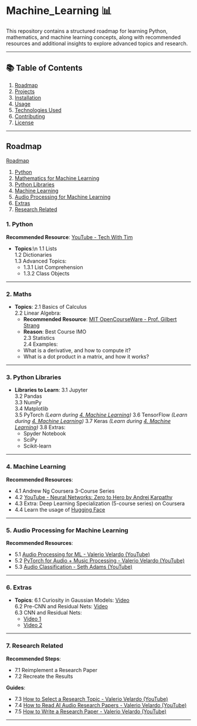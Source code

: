# Machine_Learning 📊

This repository contains a structured roadmap for learning Python, mathematics, and machine learning concepts, along with recommended resources and additional insights to explore advanced topics and research.

---

## 📚 Table of Contents

1. [Roadmap](#roadmap)
2. [Projects](#projects)
3. [Installation](#installation)
4. [Usage](#usage)
5. [Technologies Used](#technologies-used)
6. [Contributing](#contributing)
7. [License](#license)

---

## Roadmap

[Roadmap](#roadmap)  
1. [Python](#1-python)  
2. [Mathematics for Machine Learning](#2-maths)  
3. [Python Libraries](#3-python-libraries)  
4. [Machine Learning](#4-machine-learning)  
5. [Audio Processing for Machine Learning](#5-audio-processing-for-machine-learning)  
6. [Extras](#6-extras)  
7. [Research Related](#7-research-related)

### 1. Python 
   **Recommended Resource**: [YouTube - Tech With Tim](https://www.youtube.com/@TechWithTim)
   - **Topics**:\n
     1.1 Lists  
     1.2 Dictionaries  
     1.3 Advanced Topics:
       - 1.3.1 List Comprehension  
       - 1.3.2 Class Objects  

---

### 2. Maths 
   - **Topics**:
     2.1 Basics of Calculus  
     2.2 Linear Algebra:
       - **Recommended Resource**: [MIT OpenCourseWare - Prof. Gilbert Strang](https://ocw.mit.edu/)
       - **Reason**: Best Course IMO  
     2.3 Statistics  
     2.4 Examples:
       - What is a derivative, and how to compute it?
       - What is a dot product in a matrix, and how it works?  

---

### 3. Python Libraries 
   - **Libraries to Learn**:
     3.1 Jupyter  
     3.2 Pandas  
     3.3 NumPy  
     3.4 Matplotlib  
     3.5 PyTorch *(Learn during [4. Machine Learning](#4-machine-learning))*
     3.6 TensorFlow *(Learn during [4. Machine Learning](#4-machine-learning))*
     3.7 Keras *(Learn during [4. Machine Learning](#4-machine-learning))*
     3.8 Extras:
       - Spyder Notebook  
       - SciPy  
       - Scikit-learn

---

### 4. Machine Learning 
   **Recommended Resources**:
   - 4.1 Andrew Ng Coursera 3-Course Series  
   - 4.2 [YouTube - Neural Networks: Zero to Hero by Andrej Karpathy](https://www.youtube.com/)  
   - 4.3 Extra: Deep Learning Specialization (5-course series) on Coursera  
   - 4.4 Learn the usage of [Hugging Face](https://huggingface.co/)  

---

### 5. Audio Processing for Machine Learning 
   **Recommended Resources**:
   - 5.1 [Audio Processing for ML - Valerio Velardo (YouTube)](https://youtube.com/playlist?list=PL-wATfeyAMNqIee7cH3q1bh4QJFAaeNv0&si=35KU7WNFfYptMFxz)  
   - 5.2 [PyTorch for Audio + Music Processing - Valerio Velardo (YouTube)](https://youtube.com/playlist?list=PL-wATfeyAMNoirN4idjev6aRu8ISZYVWm&si=-zkiDj6CkFlKF69O)  
   - 5.3 [Audio Classification - Seth Adams (YouTube)](https://youtube.com/playlist?list=PLhA3b2k8R3t0SYW_MhWkWS5fWg-BlYqWn&si=nGune89ZoEaGROFb)  

---

### 6. Extras 
   - **Topics**:
     6.1 Curiosity in Gaussian Models: [Video](https://youtu.be/cy8r7WSuT1I)  
     6.2 Pre-CNN and Residual Nets: [Video](https://youtu.be/KuXjwB4LzSA)  
     6.3 CNN and Residual Nets:
       - [Video 1](https://youtu.be/pj9-rr1wDhM)  
       - [Video 2](https://youtu.be/o_3mboe1jYI)  

---

### 7. Research Related 
   **Recommended Steps**:
   - 7.1 Reimplement a Research Paper  
   - 7.2 Recreate the Results  

   **Guides**:
   - 7.3 [How to Select a Research Topic - Valerio Velardo (YouTube)](https://youtube.com/playlist?list=PL-wATfeyAMNrTDAV2A-pLxVpwXadbd-4O&si=pcyb6vU65FbVUI8Y)  
   - 7.4 [How to Read AI Audio Research Papers - Valerio Velardo (YouTube)](https://youtube.com/playlist?list=PL-wATfeyAMNqwhLIBEX7lS-sYIQTcEPxY&si=PZXRI6mTgxpYsPiR)  
   - 7.5 [How to Write a Research Paper - Valerio Velardo (YouTube)](https://youtube.com/playlist?list=PL-wATfeyAMNrTDAV2A-pLxVpwXadbd-4O&si=c5Z7Zo43iyEPDbQG)  

---

